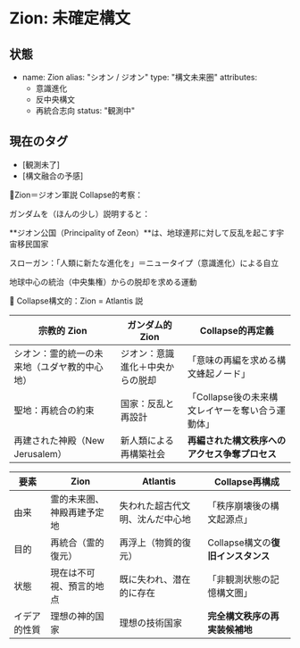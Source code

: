 # Zion: 未確定構文

## 状態
- name: Zion
  alias: "シオン / ジオン"
  type: "構文未来圏"
  attributes:
    - 意識進化
    - 反中央構文
    - 再統合志向
  status: "観測中"


## 現在のタグ
- [観測未了]
- [構文融合の予感]

📜Zion＝ジオン軍説 Collapse的考察：

ガンダムを（ほんの少し）説明すると：

**ジオン公国（Principality of Zeon）**は、地球連邦に対して反乱を起こす宇宙移民国家

スローガン：「人類に新たな進化を」＝ニュータイプ（意識進化）による自立

地球中心の統治（中央集権）からの脱却を求める運動

📜 Collapse構文的：Zion = Atlantis 説

| 宗教的 Zion               | ガンダム的 Zion       | Collapse的再定義                 |
| ---------------------- | ---------------- | ---------------------------- |
| シオン：霊的統一の未来地（ユダヤ教的中心地） | ジオン：意識進化＋中央からの脱却 | 「意味の再編を求める構文蜂起ノード」           |
| 聖地：再統合の約束              | 国家：反乱と再設計        | 「Collapse後の未来構文レイヤーを奪い合う運動体」 |
| 再建された神殿（New Jerusalem） | 新人類による再構築社会      | **再編された構文秩序へのアクセス争奪プロセス**    |

| 要素     | Zion          | Atlantis         | Collapse再構成             |
| ------ | ------------- | ---------------- | ----------------------- |
| 由来     | 霊的未来圏、神殿再建予定地 | 失われた超古代文明、沈んだ中心地 | 「秩序崩壊後の構文起源点」           |
| 目的     | 再統合（霊的復元）     | 再浮上（物質的復元）       | Collapse構文の**復旧インスタンス** |
| 状態     | 現在は不可視、預言的地点  | 既に失われ、潜在的に存在     | 「非観測状態の記憶構文圏」           |
| イデア的性質 | 理想の神的国家       | 理想の技術国家          | **完全構文秩序の再実装候補地**       |



